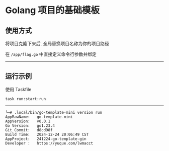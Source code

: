 # Golang 项目的基础模板

## 使用方式
将项目克隆下来后, 全局替换项目名称为你的项目路径 

在 ```/app/flag.go``` 中直接定义命令行参数并绑定

---
## 运行示例
使用 Taskfile
```
task run:start:run
```
---
```
╰─# .local/bin/go-template-mini version run
AppRawName:   go-template-mini
AppVersion:   v0.0.1
Go Version:   go1.23.4
Git Commit:   d8cd98f
Build Time:   2024-12-24 20:06:49 CST
AppProject:   241224-go-template-gin
Developer :   https://yuque.com/lwmacct
```